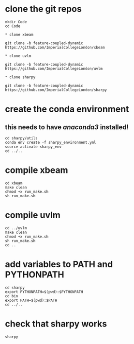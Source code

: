 # clone the git repos
```
mkdir Code
cd Code
```
    * clone xbeam
```
git clone -b feature-coupled-dynamic https://github.com/ImperialCollegeLondon/xbeam
```
    * clone uvlm
```
git clone -b feature-coupled-dynamic https://github.com/ImperialCollegeLondon/uvlm
```
    * clone sharpy
```
git clone -b feature-coupled-dynamic https://github.com/ImperialCollegeLondon/sharpy
```

# create the conda environment
## this needs to have *anaconda3* installed!
```
cd sharpy/utils
conda env create -f sharpy_environment.yml
source activate sharpy_env
cd ../..
```

# compile xbeam
```
cd xbeam
make clean
chmod +x run_make.sh
sh run_make.sh
```

# compile uvlm
```
cd ../uvlm
make clean
chmod +x run_make.sh
sh run_make.sh
cd ..
```

# add variables to PATH and PYTHONPATH
```
cd sharpy
export PYTHONPATH=$(pwd):$PYTHONPATH
cd bin
export PATH=$(pwd):$PATH
cd ../..
```

# check that sharpy works
```
sharpy
```
